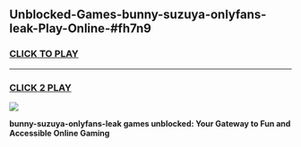 
## Unblocked-Games-bunny-suzuya-onlyfans-leak-Play-Online-#fh7n9
<h3>
<a href="https://premium.freeplayer.one?title=bunny-suzuya-onlyfans-leak&ref=27F">CLICK TO PLAY</a></h3>
<hr>

<h3>
<a href="https://premium.freeplayer.one?title=bunny-suzuya-onlyfans-leak&ref=27F">CLICK 2 PLAY</a>
  
</h3>

<a href="https://premium.freeplayer.one?title=bunny-suzuya-onlyfans-leak&ref=27F"><img src="https://clearcache.store/games.png"></a>


**bunny-suzuya-onlyfans-leak games unblocked: Your Gateway to Fun and Accessible Online Gaming**
